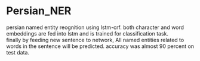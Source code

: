 # Persian_NER
persian named entity reognition using lstm-crf. both character and word embeddings are fed into lstm and is trained for classification task.\
finally by feeding new sentence to network, All named entities related to words in the sentence will be predicted.
accuracy was almost 90 percent on test data.
